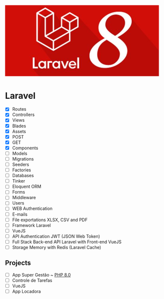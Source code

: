 # ![laravel8.jpg](https://github.com/kakanew/LARAVEL/blob/master/laravel8.jpg?raw=true)

# Laravel

- [x] Routes
- [x] Controllers
- [x] Views
- [x] Blades
- [x] Assets
- [x] POST
- [x] GET
- [x] Components
- [ ] Models
- [ ] Migrations
- [ ] Seeders
- [ ] Factories
- [ ] Databases
- [ ] Tinker
- [ ] Eloquent ORM
- [ ] Forms
- [ ] Middleware
- [ ] Users
- [ ] WEB Authentication 
- [ ] E-mails
- [ ] File exportations XLSX, CSV and PDF
- [ ] Framework Laravel
- [ ] VueJS
- [ ] API Authentication JWT (JSON Web Token)
- [ ] Full Stack Back-end API Laravel with Front-end VueJS
- [ ] Storage Memory with Redis (Laravel Cache)

## Projects

- [ ] App Super Gestão ~ [PHP 8.0](https://www.php.net/releases/8.0/en.php)
- [ ] Controle de Tarefas
- [ ] VueJS
- [ ] App Locadora
